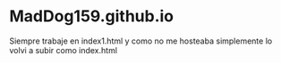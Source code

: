 # MadDog159.github.io
Siempre trabaje en index1.html y como no me hosteaba simplemente lo volvi a subir como index.html
